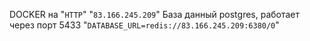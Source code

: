 DOCKER на "`HTTP`" "`83.166.245.209`"
База данный postgres, работает через порт 5433
"`DATABASE_URL=redis://83.166.245.209:6380/0`"
